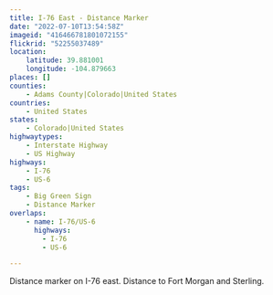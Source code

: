 ```yaml
---
title: I-76 East - Distance Marker
date: "2022-07-10T13:54:58Z"
imageid: "416466781801072155"
flickrid: "52255037489"
location:
    latitude: 39.881001
    longitude: -104.879663
places: []
counties:
    - Adams County|Colorado|United States
countries:
    - United States
states:
    - Colorado|United States
highwaytypes:
    - Interstate Highway
    - US Highway
highways:
    - I-76
    - US-6
tags:
    - Big Green Sign
    - Distance Marker
overlaps:
    - name: I-76/US-6
      highways:
        - I-76
        - US-6

---
```

Distance marker on I-76 east.  Distance to Fort Morgan and Sterling.
